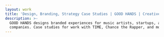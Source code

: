 ```yaml
---
layout: work
title: 'Design, Branding, Strategy Case Studies | GOOD HANDS | Creative Agency'
description: >-
  GOOD HANDS designs branded experiences for music artists, startups, and
  companies. Case studies for work with TIME, Chance the Rapper, and more.
---
```


